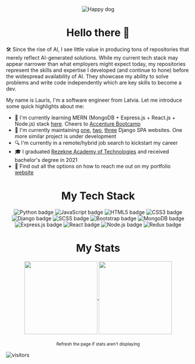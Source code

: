 <div align="center">
  <img src="https://media.giphy.com/media/26Fxy3Iz1ari8oytO/giphy.gif" alt="Happy dog">
</div>
<h1 align="center">
  Hello there 👋
</h1>

🛠️ Since the rise of AI, I see little value in producing tons of repositories that merely reflect AI-generated solutions. While my current tech stack may appear narrower than what employers might expect today, my repositories represent the skills and expertise I developed (and continue to hone) before the widespread availability of AI. They showcase my ability to solve problems and write code independently which are key skills to become a dev.

My name is Lauris, I'm a software engineer from Latvia. Let me introduce some quick highlights about me:

- 🚀 I'm currently learning MERN (MongoDB + Express.js + React.js + Node.js) stack [here](https://github.com/LaSTiqq/Coffee-united-people-2.0). Cheers to [Accenture Bootcamp](https://bootcamp.lv/) 
- 🔧 I'm currently maintaining [one](https://www.affix.lv/), [two](https://www.retrix.lv/), [three](https://www.elgor.lv/) Django SPA websites. One more similar project is under development
- 🔍 I'm currently in a remote/hybrid job search to kickstart my career
- 🎓 I graduated [Rezekne Academy of Technologies](https://www.rta.lv/) and received bachelor's degree in 2021
- 📢 Find out all the options on how to reach me out on my portfolio [website](https://laurisstirna.eu.pythonanywhere.com/)

<h1 align="center">
  My Tech Stack
</h1>

<div align="center">
    <img src="https://img.shields.io/badge/-Python-blue?logo=python&logoColor=white&style=for-the-badge" alt="Python badge">
    <img src="https://img.shields.io/badge/-JavaScript-yellow?logo=javascript&logoColor=white&style=for-the-badge" alt="JavaScript badge">
    <img src="https://img.shields.io/badge/-HTML5-red?logo=html5&logoColor=white&style=for-the-badge" alt="HTML5 badge">
    <img src="https://img.shields.io/badge/-CSS3-blueviolet?logo=css3&logoColor=white&style=for-the-badge" alt="CSS3 badge">
    <img src="https://img.shields.io/badge/-Django-green?logo=django&logoColor=white&style=for-the-badge" alt="Django badge">
    <img src="https://img.shields.io/badge/-SCSS-pink?logo=sass&logoColor=white&style=for-the-badge" alt="SCSS badge">
    <img src="https://img.shields.io/badge/-Bootstrap-purple?logo=bootstrap&logoColor=white&style=for-the-badge" alt="Bootstrap badge">
    <img src="https://img.shields.io/badge/-MongoDB-green?logo=mongodb&logoColor=white&style=for-the-badge" alt="MongoDB badge">
    <img src="https://img.shields.io/badge/-Express.js-grey?logo=express&logoColor=white&style=for-the-badge" alt="Express.js badge">
    <img src="https://img.shields.io/badge/-React.js-blue?logo=react&logoColor=white&style=for-the-badge" alt="React badge">
    <img src="https://img.shields.io/badge/-Node.js-green?logo=node.js&amp;logoColor=white&style=for-the-badge" alt="Node.js badge">
    <img src="https://img.shields.io/badge/-Redux-purple?logo=redux&logoColor=white&style=for-the-badge" alt="Redux badge">
</div>

<h1 align="center">
  My Stats
</h1>

<p style="margin-bottom: 20px;" align="center">
  <a href="https://github.com/anuraghazra/github-readme-stats">
    <img height=200 align="center" src="https://github-readme-stats.vercel.app/api?username=LaSTiqq&theme=transparent" />
  </a>
  <a href="https://github.com/anuraghazra/convoychat">
    <img height=200 align="center" src="https://github-readme-stats.vercel.app/api/top-langs?username=LaSTiqq&layout=compact&langs_count=4&theme=transparent&card_width=300" />
  </a>

<div align="center">
<sub>Refresh the page if stats aren't displaying</sub>
</div>

![visitors](https://visitor-badge.laobi.icu/badge?page_id=lastiqq.lastiqq)
